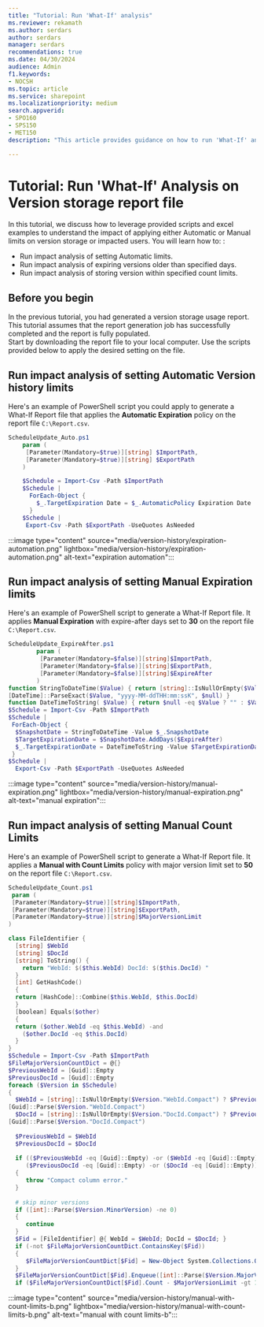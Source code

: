 ```yaml
---
title: "Tutorial: Run 'What-If' analysis"
ms.reviewer: rekamath
ms.author: serdars
author: serdars
manager: serdars
recommendations: true
ms.date: 04/30/2024
audience: Admin
f1.keywords:
- NOCSH
ms.topic: article
ms.service: sharepoint
ms.localizationpriority: medium
search.appverid:
- SPO160
- SPS150
- MET150
description: "This article provides guidance on how to run 'What-If' analysis on Version storage report file."

---
```


# Tutorial: Run 'What-If' Analysis on Version storage report file

In this tutorial, we discuss how to leverage provided scripts and excel examples to understand the impact of applying either Automatic or Manual limits on version storage or impacted users. You will learn how to: :

- Run impact analysis of setting Automatic limits.
- Run impact analysis of expiring versions older than specified days.
- Run impact analysis of storing version within specified count limits.

## Before you begin

In the previous tutorial, you had generated a version storage usage report. This tutorial assumes that the report generation job has successfully completed and the report is fully populated.<br>
Start by downloading the report file to your local computer. Use the scripts provided below to apply the desired setting on the file.


## Run impact analysis of setting Automatic Version history limits

Here's an example of PowerShell script you could apply to generate a What-If Report file that applies the **Automatic Expiration**  policy on the report file `C:\Report.csv`.  

```PowerShell
ScheduleUpdate_Auto.ps1 
    param (
     [Parameter(Mandatory=$true)][string] $ImportPath, 
     [Parameter(Mandatory=$true)][string] $ExportPath
    )

    $Schedule = Import-Csv -Path $ImportPath
    $Schedule |
      ForEach-Object {
        $_.TargetExpiration Date = $_.AutomaticPolicy Expiration Date
      }
    $Schedule |
     Export-Csv -Path $ExportPath -UseQuotes AsNeeded
```

:::image type="content" source="media/version-history/expiration-automation.png" lightbox="media/version-history/expiration-automation.png" alt-text="expiration automation":::

## Run impact analysis of setting Manual Expiration limits

Here's an example of PowerShell script to generate a What-If Report file. It applies **Manual Expiration** with expire-after days set to **30** on the report file `C:\Report.csv`.  

```PowerShell
ScheduleUpdate_ExpireAfter.ps1
        param (
         [Parameter(Mandatory=$false)][string]$ImportPath,
         [Parameter(Mandatory=$false)][string]$ExportPath,
         [Parameter(Mandatory=$false)][string]$ExpireAfter
        )
function StringToDateTime($Value) { return [string]::IsNullOrEmpty($Value) ? $null : 
[DateTime]::ParseExact($Value, "yyyy-MM-ddTHH:mm:ssK", $null) }
function DateTimeToString( $Value) { return $null -eq $Value ? "" : $Value.ToString("yyyyMM-ddTHH:mm:ssK") } 
$Schedule = Import-Csv -Path $ImportPath 
$Schedule | 
 ForEach-Object { 
  $SnapshotDate = StringToDateTime -Value $_.SnapshotDate
  $TargetExpirationDate = $SnapshotDate.AddDays($ExpireAfter)
  $_.TargetExpirationDate = DateTimeToString -Value $TargetExpirationDate
 } 
$Schedule | 
  Export-Csv -Path $ExportPath -UseQuotes AsNeeded
```

:::image type="content" source="media/version-history/manual-expiration.png" lightbox="media/version-history/manual-expiration.png" alt-text="manual expiration":::

## Run impact analysis of setting Manual Count Limits

Here's an example of PowerShell script to generate a What-If Report file. It applies a **Manual with Count Limits** policy with major version limit set to **50** on the report file `C:\Report.csv`.

```PowerShell
ScheduleUpdate_Count.ps1
 param (
 [Parameter(Mandatory=$true)][string]$ImportPath,
 [Parameter(Mandatory=$true)][string]$ExportPath,
 [Parameter(Mandatory=$true)][string]$MajorVersionLimit
)

class FileIdentifier {
  [string] $WebId
  [string] $DocId
  [string] ToString() {
    return "WebId: $($this.WebId) DocId: $($this.DocId) " 
  }
  [int] GetHashCode()
  {
  return [HashCode]::Combine($this.WebId, $this.DocId)
  }
  [boolean] Equals($other)
  {
  return ($other.WebId -eq $this.WebId) -and 
    ($other.DocId -eq $this.DocId) 
  }
}
$Schedule = Import-Csv -Path $ImportPath 
$FileMajorVersionCountDict = @{}
$PreviousWebId = [Guid]::Empty
$PreviousDocId = [Guid]::Empty
foreach ($Version in $Schedule)
{ 
  $WebId = [string]::IsNullOrEmpty($Version."WebId.Compact") ? $PreviousWebId : 
[Guid]::Parse($Version."WebId.Compact")
  $DocId = [string]::IsNullOrEmpty($Version."DocId.Compact") ? $PreviousDocId : 
[Guid]::Parse($Version."DocId.Compact")
 
  $PreviousWebId = $WebId
  $PreviousDocId = $DocId
 
  if (($PreviousWebId -eq [Guid]::Empty) -or ($WebId -eq [Guid]::Empty) -or 
     ($PreviousDocId -eq [Guid]::Empty) -or ($DocId -eq [Guid]::Empty))
  {
     throw "Compact column error."
  }
 
  # skip minor versions
  if ([int]::Parse($Version.MinorVersion) -ne 0)
  {
     continue
  }
  $Fid = [FileIdentifier] @{ WebId = $WebId; DocId = $DocId; } 
  if (-not $FileMajorVersionCountDict.ContainsKey($Fid))
  {
     $FileMajorVersionCountDict[$Fid] = New-Object System.Collections.Queue
  }
  $FileMajorVersionCountDict[$Fid].Enqueue([int]::Parse($Version.MajorVersion))
  if ($FileMajorVersionCountDict[$Fid].Count - $MajorVersionLimit -gt 1)
```

:::image type="content" source="media/version-history/manual-with-count-limits-b.png" lightbox="media/version-history/manual-with-count-limits-b.png" alt-text="manual with count limits-b":::


